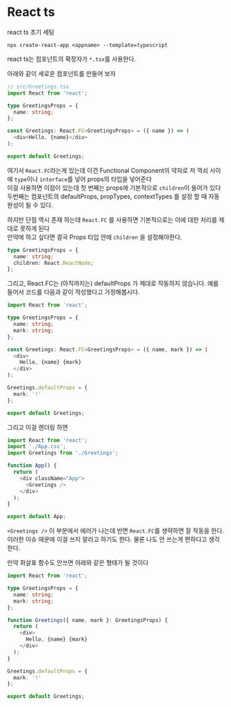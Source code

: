 # React ts

react ts 초기 세팅

```npx create-react-app <appname> --template=typescript```

react ts는 컴포넌트의 확장자가 `*.tsx`를 사용한다.

아래와 같이 세로운 컴포넌트를 만들어 보자

```ts
// src/Greetings.tsx
import React from 'react';

type GreetingsProps = {
  name: string;
};

const Greetings: React.FC<GreetingsProps> = ({ name }) => (
  <div>Hello, {name}</div>
);

export default Greetings;
```

여기서 `React.FC`라는게 있는데 이건 Functional Component의 약자로 저 꺽쇠 사이에 `type`이나 `interface`를 넣어 props의 타입을 넣어준다<br>
이걸 사용하면 이점이 있는데 첫 번째는 props에 기본적으로 `children`이 들어가 있다<br>
두번째는 컴포넌트의 defaultProps, propTypes, contextTypes 를 설정 할 때 자동완성이 될 수 있다.

하지만 단점 역시 존재 하는데 `React.FC` 를 사용하면 기본적으로는 이에 대한 처리를 제대로 못하게 된다<br>
만약에 하고 싶다면 결국 Props 타입 안에 `children` 을 설정해야한다.

```ts
type GreetingsProps = {
  name: string;
  children: React.ReactNode;
};
```

그리고, React.FC는 (아직까지는) defaultProps 가 제대로 작동하지 않습니다. 예를 들어서 코드를 다음과 같이 작성했다고 가정해봅시다.

```ts
import React from 'react';

type GreetingsProps = {
  name: string;
  mark: string;
};

const Greetings: React.FC<GreetingsProps> = ({ name, mark }) => (
  <div>
    Hello, {name} {mark}
  </div>
);

Greetings.defaultProps = {
  mark: '!'
};

export default Greetings;
```

그리고 이걸 렌더링 하면

```ts
import React from 'react';
import './App.css';
import Greetings from './Greetings';

function App() {
  return (
    <div className="App">
      <Greetings />
    </div>
  );
}

export default App;
```

`<Greetings />` 이 부분에서 에러가 나는데 반면 `React.FC`를 생략하면 잘 작동을 한다.<br>
이러한 이슈 때문에 이걸 쓰지 말라고 하기도 한다. 물론 나도 안 쓰는게 편하다고 생각한다.

만약 화살표 함수도 안쓰면 아래와 같은 형태가 될 것이다

```ts
import React from 'react';

type GreetingsProps = {
  name: string;
  mark: string;
};

function Greetings({ name, mark }: GreetingsProps) {
  return (
    <div>
      Hello, {name} {mark}
    </div>
  );
}

Greetings.defaultProps = {
  mark: '!'
};

export default Greetings;
```

